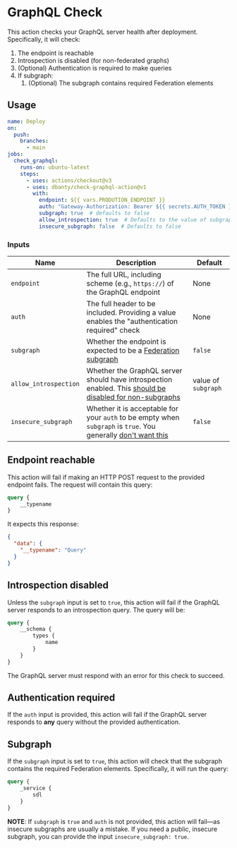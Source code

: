 # GraphQL Check

This action checks your GraphQL server health after deployment. Specifically, it will check:

1. The endpoint is reachable
2. Introspection is disabled (for non-federated graphs)
3. (Optional) Authentication is required to make queries
4. If subgraph:
    1. (Optional) The subgraph contains required Federation elements

## Usage

```yaml
name: Deploy
on:
  push:
    branches:
      - main
jobs:
  check_graphql:
    runs-on: ubuntu-latest
    steps:
      - uses: actions/checkout@v3
      - uses: dbanty/check-graphql-action@v1
        with:
          endpoint: ${{ vars.PRODUTION_ENDPOINT }}
          auth: "Gateway-Authorization: Bearer ${{ secrets.AUTH_TOKEN }}"  # If not included, auth is not checked
          subgraph: true  # defaults to false
          allow_introspection: true  # Defaults to the value of subgraph
          insecure_subgraph: false  # Defaults to false
```

### Inputs

| Name                  | Description                                                                                                                                                                                                                            | Default             |
|-----------------------|----------------------------------------------------------------------------------------------------------------------------------------------------------------------------------------------------------------------------------------|---------------------|
| `endpoint`            | The full URL, including scheme (e.g., `https://`) of the GraphQL endpoint                                                                                                                                                              | None                |
| `auth`                | The full header to be included. Providing a value enables the "authentication required" check                                                                                                                                          | None                |
| `subgraph`            | Whether the endpoint is expected to be a [Federation subgraph](https://www.apollographql.com/docs/federation/building-supergraphs/subgraphs-overview#subgraph-specific-fields)                                                         | `false`             |
| `allow_introspection` | Whether the GraphQL server should have introspection enabled. This [should be disabled for non-subgraphs](https://www.apollographql.com/blog/graphql/security/why-you-should-disable-graphql-introspection-in-production/#what-is-it)  | value of `subgraph` |
| `insecure_subgraph`   | Whether it is acceptable for your `auth` to be empty when `subgraph` is `true`. You generally [don't want this](https://www.apollographql.com/docs/technotes/TN0021-graph-security/#only-allow-the-router-to-query-subgraphs-directly) | `false`             |

## Endpoint reachable

This action will fail if making an HTTP POST request to the provided endpoint fails. The request will contain this
query:

```graphql
query {
    __typename
}
```

It expects this response:

```json
{
  "data": {
    "__typename": "Query"
  }
}
```

## Introspection disabled

Unless the `subgraph` input is set to `true`, this action will fail if the GraphQL server responds to an introspection
query. The query will be:

```graphql
query {
    __schema {
        types {
            name
        }
    }
}
```

The GraphQL server must respond with an error for this check to succeed.

## Authentication required

If the `auth` input is provided, this action will fail if the GraphQL server responds to **any** query without the
provided authentication.

## Subgraph

If the `subgraph` input is set to `true`, this action will check that the subgraph contains the required Federation
elements. Specifically, it will run the query:

```graphql
query {
    _service {
        sdl
    }
}
```

**NOTE**: If `subgraph` is `true` and `auth` is not provided, this action will fail—as insecure subgraphs are usually a
mistake. If you need a public, insecure subgraph, you can provide the input `insecure_subgraph: true`.

